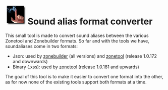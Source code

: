 # ![img format](SoundAliasConverter/cardicon_loadedfinger.png) Sound alias format converter

This small tool is made to convert sound aliases between the various Zonetool and Zonebuilder formats.
So far and with the tools we have, soundaliases come in two formats:
- Json: used by [zonebuilder](https://github.com/XLabsProject/iw4x-client) (all versions) and [zonetool](https://github.com/ZoneTool/zonetool) (release 1.0.172 and downwards)
- Binary (.xss): used by [zonetool](https://github.com/ZoneTool/zonetool) (release 1.0.181 and upwards)

The goal of this tool is to make it easier to convert one format into the other, as for now none of the existing tools support both formats at a time.
